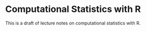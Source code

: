 # Computational Statistics with R

This is a draft of lecture notes on computational statistics with R.
